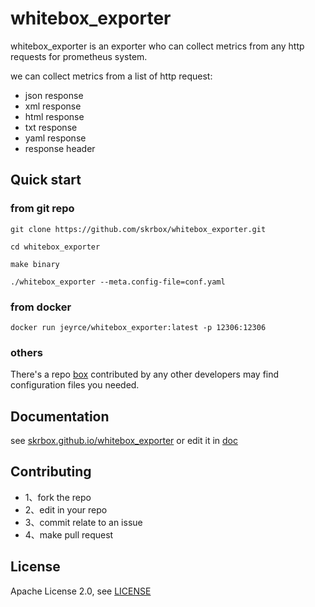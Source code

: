 # whitebox_exporter

whitebox_exporter is an exporter who can collect metrics from any http requests for prometheus system.

we can collect metrics from a list of http request:

- json response
- xml response
- html response
- txt response
- yaml response
- response header


## Quick start

### from git repo

```shell
git clone https://github.com/skrbox/whitebox_exporter.git

cd whitebox_exporter

make binary

./whitebox_exporter --meta.config-file=conf.yaml
```

### from docker

```shell
docker run jeyrce/whitebox_exporter:latest -p 12306:12306 
```

### others

There's a repo [box](https://github.com/skrbox/box) contributed by any other developers may find configuration files you
needed.

## Documentation

see [skrbox.github.io/whitebox_exporter](https://skrbox.github.io/whitebox_exporter) or edit it in [doc](https://github.com/skrbox/whitebox_exporter/doc/)

## Contributing

- 1、fork the repo
- 2、edit in your repo
- 3、commit relate to an issue
- 4、make pull request

## License

Apache License 2.0, see [LICENSE](./LICENSE)

